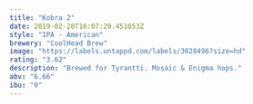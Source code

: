 ```yaml
---
title: "Kobra 2"
date: 2019-02-20T16:07:29.451053Z
style: "IPA - American"
brewery: "CoolHead Brew"
image: "https://labels.untappd.com/labels/3028496?size=hd"
rating: "3.62"
description: "Brewed for Tyrantti. Mosaic & Enigma hops."
abv: "6.66"
ibu: "0"
---
```

